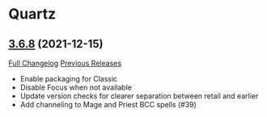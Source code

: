 # Quartz

## [3.6.8](https://github.com/Nevcairiel/Quartz/tree/3.6.8) (2021-12-15)
[Full Changelog](https://github.com/Nevcairiel/Quartz/compare/3.6.7...3.6.8) [Previous Releases](https://github.com/Nevcairiel/Quartz/releases)

- Enable packaging for Classic  
- Disable Focus when not available  
- Update version checks for clearer separation between retail and earlier  
- Add channeling to Mage and Priest BCC spells (#39)  

